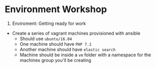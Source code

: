 # Environment Workshop

1. Enviroment: Getting ready for work
  - Create a series of vagrant machines provisioned with ansible
    * Should use `ubuntu/16.04`
    * One machine should have `PHP 7.1`
    * Another machine should have `elastic search`
    * Machine should be inside a `vm` folder with a namespace for the machines group you'll be creating
